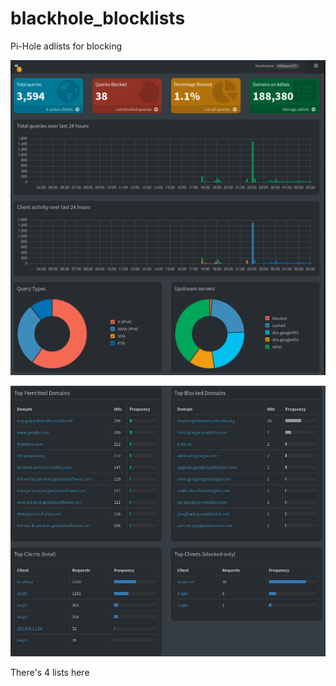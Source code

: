 # blackhole_blocklists
Pi-Hole adlists for blocking

![preview](pics/pihole1.png)

![preview](pics/pihole2.png)

There's 4 lists here

